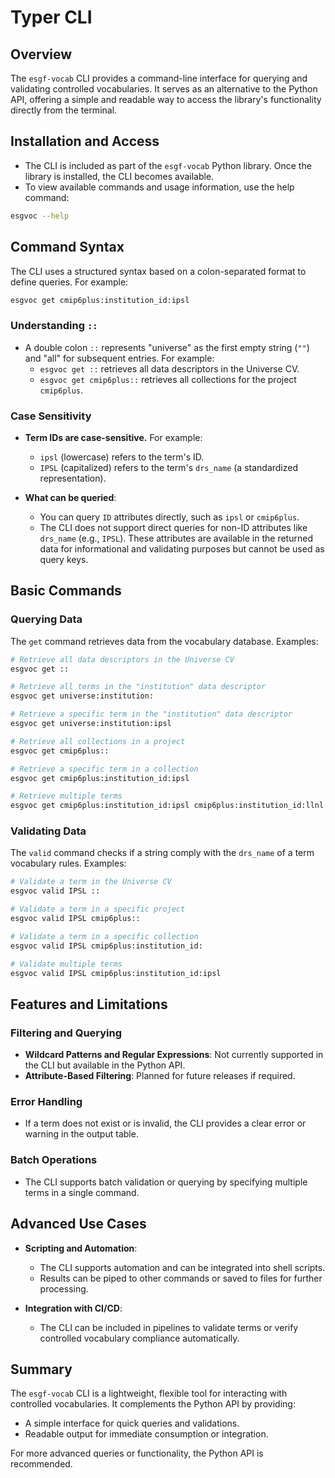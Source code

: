 
# Typer CLI

## Overview

The `esgf-vocab` CLI provides a command-line interface for querying and validating controlled vocabularies. It serves as an alternative to the Python API, offering a simple and readable way to access the library's functionality directly from the terminal.

## Installation and Access

- The CLI is included as part of the `esgf-vocab` Python library. Once the library is installed, the CLI becomes available.
- To view available commands and usage information, use the help command:

```bash
esgvoc --help
```

## Command Syntax

The CLI uses a structured syntax based on a colon-separated format to define queries. For example:

```bash
esgvoc get cmip6plus:institution_id:ipsl
```

### Understanding `::`
- A double colon `::` represents "universe" as the first empty string (`""`) and "all" for subsequent entries. For example:
  - `esgvoc get ::` retrieves all data descriptors in the Universe CV.
  - `esgvoc get cmip6plus::` retrieves all collections for the project `cmip6plus`.

### Case Sensitivity
- **Term IDs are case-sensitive.** For example:
  - `ipsl` (lowercase) refers to the term's ID.
  - `IPSL` (capitalized) refers to the term's `drs_name` (a standardized representation).


- **What can be queried**:
  - You can query `ID` attributes directly, such as `ipsl` or `cmip6plus`.
  - The CLI does not support direct queries for non-ID attributes like `drs_name` (e.g., `IPSL`). These attributes are available in the returned data for informational and validating purposes but cannot be used as query keys.

## Basic Commands

### Querying Data

The `get` command retrieves data from the vocabulary database. Examples:

```bash
# Retrieve all data descriptors in the Universe CV
esgvoc get ::

# Retrieve all terms in the "institution" data descriptor
esgvoc get universe:institution:

# Retrieve a specific term in the "institution" data descriptor
esgvoc get universe:institution:ipsl

# Retrieve all collections in a project
esgvoc get cmip6plus::

# Retrieve a specific term in a collection
esgvoc get cmip6plus:institution_id:ipsl

# Retrieve multiple terms
esgvoc get cmip6plus:institution_id:ipsl cmip6plus:institution_id:llnl
```

### Validating Data

The `valid` command checks if a string comply with the `drs_name` of a term vocabulary rules. Examples:

```bash
# Validate a term in the Universe CV
esgvoc valid IPSL ::

# Validate a term in a specific project
esgvoc valid IPSL cmip6plus::

# Validate a term in a specific collection
esgvoc valid IPSL cmip6plus:institution_id:

# Validate multiple terms
esgvoc valid IPSL cmip6plus:institution_id:ipsl
```

## Features and Limitations

### Filtering and Querying
- **Wildcard Patterns and Regular Expressions**: Not currently supported in the CLI but available in the Python API.
- **Attribute-Based Filtering**: Planned for future releases if required.

### Error Handling
- If a term does not exist or is invalid, the CLI provides a clear error or warning in the output table.

### Batch Operations
- The CLI supports batch validation or querying by specifying multiple terms in a single command.

## Advanced Use Cases

- **Scripting and Automation**:
  - The CLI supports automation and can be integrated into shell scripts.
  - Results can be piped to other commands or saved to files for further processing.

- **Integration with CI/CD**:
  - The CLI can be included in pipelines to validate terms or verify controlled vocabulary compliance automatically.

## Summary

The `esgf-vocab` CLI is a lightweight, flexible tool for interacting with controlled vocabularies. It complements the Python API by providing:
- A simple interface for quick queries and validations.
- Readable output for immediate consumption or integration.

For more advanced queries or functionality, the Python API is recommended.
